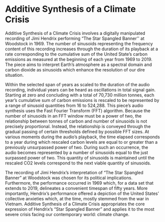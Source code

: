 # Additive Synthesis of a Climate Crisis

Additive Synthesis of a Climate Crisis involves a digitally manipulated recording of Jimi Hendrix performing “The Star Spangled Banner'' at Woodstock in 1969. The number of sinusoids representing the frequency content of this recording increases through the duration of its playback at a rate corresponding to the cumulative sum of the United State’s carbon emissions as measured at the beginning of each year from 1969 to 2019. The piece aims to interpret Earth’s atmosphere as a spectral domain and carbon dioxide as sinusoids which enhance the resolution of our dire situation.

Within the selected span of years as scaled to the duration of the audio recording, individual years can be heard as oscillations in total signal gain. Starting at zero and concluding with a total of 70,730 million tonnes, each year’s cumulative sum of carbon emissions is rescaled to be represented by a range of sinusoid quantities from 16 to 524,288. This piece’s audio synthesis uses the Fast Fourier Transform (FFT) algorithm.  Because the number of sinusoids in an FFT window must be a power of two, the relationship between tonnes of carbon and number of sinusoids is not precisely proportional. Instead, the relationship is conveyed through the gradual passing of certain thresholds defined by possible FFT sizes. At various moments during the audio’s playback, the time elapsed corresponds to a year during which rescaled carbon levels are equal to or greater than a previously unsurpassed power of two. During such an occurrence, the audio becomes represented by a number of sinusoids equal to the just surpassed power of two. This quantity of sinusoids is maintained until the rescaled CO2 levels correspond to the next viable quantity of sinusoids.

The recording of Jimi Hendrix’s interpretation of “The Star Spangled Banner” at Woodstock was chosen for its political implications. Furthermore, the performance occurred in 1969 which, for a data set that extends to 2019, delineates a convenient timespan of fifty years. More importantly, Hendrix’s performance offered a depiction of the United States’ collective anxieties which, at the time, mostly stemmed from the war in Vietnam. Additive Synthesis of a Climate Crisis appropriates the core expression of Hendrix’s “Star Spangled Banner” and applies it to the most severe crisis facing our contemporary world: climate change.